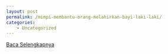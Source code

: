 ```yaml
---
layout: post
permalink: /mimpi-membantu-orang-melahirkan-bayi-laki-laki/
categories:
    - Uncategorized
---
```


[Baca Selengkapnya](/07)